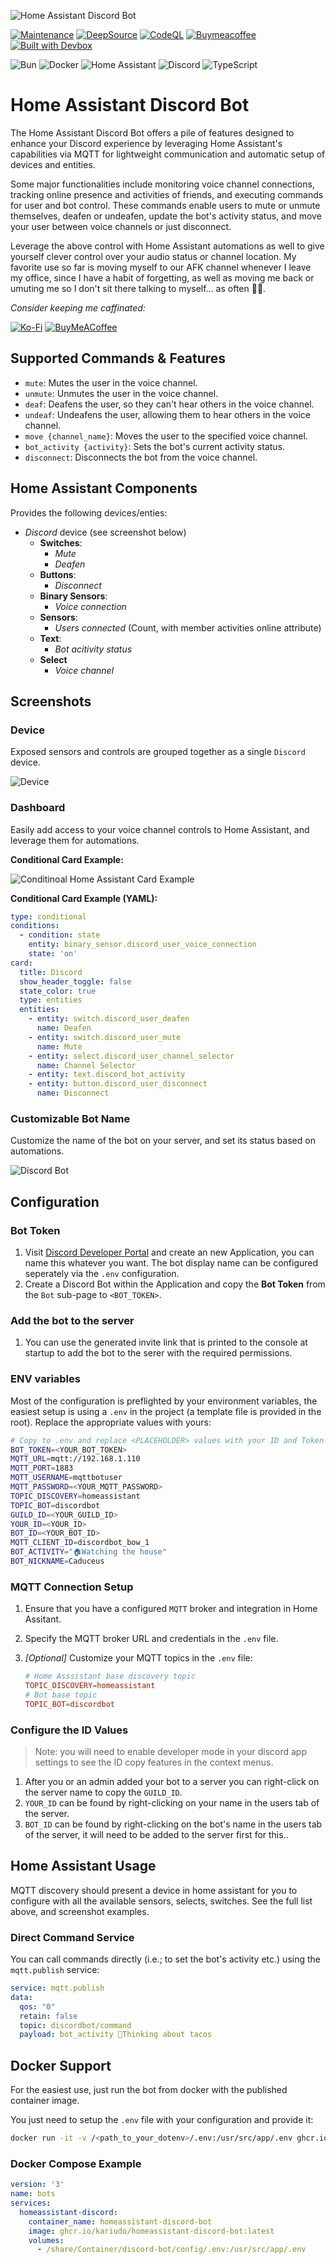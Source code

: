![Home Assistant Discord Bot](header.png)

[![Maintenance](https://img.shields.io/badge/Maintained%3F-yes-blu.svg)](https://GitHub.com/Naereen/StrapDown.js/graphs/commit-activity)
[![DeepSource](https://app.deepsource.com/gh/kariudo/homeassistant-discord-bot.svg/?label=active+issues&show_trend=true&token=_ISb1nHupJLePNogI9qQTmOB)](https://app.deepsource.com/gh/kariudo/homeassistant-discord-bot/)
[![CodeQL](https://github.com/kariudo/homeassistant-discord-bot/actions/workflows/github-code-scanning/codeql/badge.svg)](https://github.com/kariudo/homeassistant-discord-bot/actions/workflows/github-code-scanning/codeql)
[![Buymeacoffee](https://badgen.net/badge/icon/buymeacoffee?icon=buymeacoffee&label)](<[https://https://www.buymeacoffee.com/](https://www.buymeacoffee.com/kariudo)>)
[![Built with Devbox](https://jetpack.io/img/devbox/shield_galaxy.svg)](https://jetpack.io/devbox/docs/contributor-quickstart/)

![Bun](https://img.shields.io/badge/Bun-%23000000.svg?style=for-the-badge&logo=bun&logoColor=white)
![Docker](https://img.shields.io/badge/docker-%230db7ed.svg?style=for-the-badge&logo=docker&logoColor=white)
![Home Assistant](https://img.shields.io/badge/home%20assistant-%2341BDF5.svg?style=for-the-badge&logo=home-assistant&logoColor=white)
![Discord](https://img.shields.io/badge/Discord-%235865F2.svg?style=for-the-badge&logo=discord&logoColor=white)
![TypeScript](https://img.shields.io/badge/typescript-%23007ACC.svg?style=for-the-badge&logo=typescript&logoColor=white)

# Home Assistant Discord Bot

The Home Assistant Discord Bot offers a pile of features designed to enhance your Discord experience by leveraging Home Assistant's capabilities via MQTT for lightweight communication and automatic setup of devices and entities.

Some major functionalities include monitoring voice channel connections, tracking online presence and activities of friends, and executing commands for user and bot control. These commands enable users to mute or unmute themselves, deafen or undeafen, update the bot's activity status, and move your user between voice channels or just disconnect.

Leverage the above control with Home Assistant automations as well to give yourself clever control
over your audio status or channel location. My favorite use so far is moving myself to
our AFK channel whenever I leave my office, since I have a habit of forgetting, as well
as moving me back or umuting me so I don't sit there talking to myself... as often 👍🏻.

*Consider keeping me caffinated:*

[![Ko-Fi](https://img.shields.io/badge/Ko--fi-F16061?style=for-the-badge&logo=ko-fi&logoColor=white)](https://ko-fi.com/kariudo)
[![BuyMeACoffee](https://img.shields.io/badge/Buy%20Me%20a%20Coffee-ffdd00?style=for-the-badge&logo=buy-me-a-coffee&logoColor=black)](https://www.buymeacoffee.com/kariudo)


## Supported Commands & Features

- `mute`: Mutes the user in the voice channel.
- `unmute`: Unmutes the user in the voice channel.
- `deaf`: Deafens the user, so they can't hear others in the voice channel.
- `undeaf`: Undeafens the user, allowing them to hear others in the voice channel.
- `move {channel_name}`: Moves the user to the specified voice channel.
- `bot_activity {activity}`: Sets the bot's current activity status.
- `disconnect`: Disconnects the bot from the voice channel.

## Home Assistant Components

Provides the following devices/enties:

- *Discord* device (see screenshot below)
  - **Switches**:
    - *Mute*
    - *Deafen*
  - **Buttons**:
    - *Disconnect*
  - **Binary Sensors**:
    - *Voice connection*
  - **Sensors**:
    - *Users connected* (Count, with member activities online attribute)
  - **Text**:
    - *Bot acitivity status*
  - **Select**
    - *Voice channel*


## Screenshots

### Device

Exposed sensors and controls are grouped together as a single `Discord` device.

![Device](screenshot_device.png)

### Dashboard

Easily add access to your voice channel controls to Home Assistant, and leverage them for automations.

**Conditional Card Example:**

![Conditinoal Home Assistant Card Example](screenshot_conditional_card.png)

**Conditional Card Example (YAML):**

```yml
type: conditional
conditions:
  - condition: state
    entity: binary_sensor.discord_user_voice_connection
    state: 'on'
card:
  title: Discord
  show_header_toggle: false
  state_color: true
  type: entities
  entities:
    - entity: switch.discord_user_deafen
      name: Deafen
    - entity: switch.discord_user_mute
      name: Mute
    - entity: select.discord_user_channel_selector
      name: Channel Selector
    - entity: text.discord_bot_activity
    - entity: button.discord_user_disconnect
      name: Disconnect
```

### Customizable Bot Name

Customize the name of the bot on your server, and set its status based on automations.

![Discord Bot](screenshot_discordbot.png)

## Configuration

### Bot Token

1. Visit [Discord Developer Portal](https://discord.com/developers/applications) and create an new Application, you can
name this whatever you want. The bot display name can be configured seperately via the `.env` configuration.
2. Create a Discord Bot within the Application and copy the **Bot Token** from the `Bot` sub-page to `<BOT_TOKEN>`.

### Add the bot to the server

1. You can use the generated invite link that is printed to the console at startup to add the bot to the serer with
the required permissions.

### ENV variables

Most of the configuration is preflighted by your environment variables, the easiest setup is using a `.env` in the
project (a template file is provided in the root). Replace the appropriate values with yours:

```sh
# Copy to .env and replace <PLACEHOLDER> values with your ID and Token values etc.
BOT_TOKEN=<YOUR_BOT_TOKEN>
MQTT_URL=mqtt://192.168.1.110
MQTT_PORT=1883
MQTT_USERNAME=mqttbotuser
MQTT_PASSWORD=<YOUR_MQTT_PASSWORD>
TOPIC_DISCOVERY=homeassistant
TOPIC_BOT=discordbot
GUILD_ID=<YOUR_GUILD_ID>
YOUR_ID=<YOUR_ID>
BOT_ID=<YOUR_BOT_ID>
MQTT_CLIENT_ID=discordbot_bow_1
BOT_ACTIVITY="🏠Watching the house"
BOT_NICKNAME=Caduceus
```

### MQTT Connection Setup


1. Ensure that you have a configured `MQTT` broker and integration in Home Assitant.
2. Specify the MQTT broker URL and credentials in the `.env` file.
3. *[Optional]* Customize your MQTT topics in the `.env` file:

   ```conf
   # Home Asssistant base discovery topic
   TOPIC_DISCOVERY=homeassistant
   # Bot base topic
   TOPIC_BOT=discordbot
   ```

### Configure the ID Values

> Note: you will need to enable developer mode in your discord app settings to see the ID copy features in the context menus.

1. After you or an admin added your bot to a server you can right-click on the server name to copy the `GUILD_ID`.
2. `YOUR_ID` can be found by right-clicking on your name in the users tab of the server.
2. `BOT_ID` can be found by right-clicking on the bot's name in the users tab of the server, it will need to be added to the server first for this..

## Home Assistant Usage

MQTT discovery should present a device in home assistant for you to configure with all the available sensors, selects, switches. See the full list above, and screenshot examples.

### Direct Command Service

You can call commands directly (i.e.; to set the bot's activity etc.) using the `mqtt.publish` service:

```yml
service: mqtt.publish
data:
  qos: "0"
  retain: false
  topic: discordbot/command
  payload: bot_activity 🌮Thinking about tacos
```

## Docker Support

For the easiest use, just run the bot from docker with the published container image.

You just need to setup the `.env` file with your configuration and provide it:

```sh
docker run -it -v /<path_to_your_dotenv>/.env:/usr/src/app/.env ghcr.io/kariudo/homeassistant-discord-bot:latest
```

### Docker Compose Example

```yml
version: '3'
name: bots
services:
  homeassistant-discord:
    container_name: homeassistant-discord-bot
    image: ghcr.io/kariudo/homeassistant-discord-bot:latest
    volumes:
      - /share/Container/discord-bot/config/.env:/usr/src/app/.env
```
